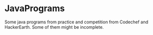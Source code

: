 # JavaPrograms
Some java programs from practice and competition from Codechef and HackerEarth.
Some of them might be incomplete.
